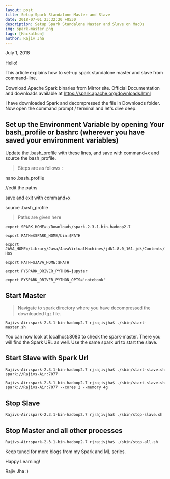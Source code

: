```yaml
---
layout: post
title: Setup Spark Standalone Master and Slave
date: 2018-07-01 23:32:20 +0530
description: Setup Spark Standalone Master and Slave on MacOs
img: spark-master.png 
tags: [Hackathon]
author: Rajiv Jha
---
```

July 1, 2018

Hello!

This article explains how to set-up spark standalone master and slave from command-line.

Download Apache Spark binaries from Mirror site. Official Documentation and downloads available at https://spark.apache.org/downloads.html

I have downloaded Spark and decompressed the file in Downloads folder. Now open the command prompt / terminal and let's dive deep.


## Set up the Environment Variable by opening Your bash_profile or bashrc (wherever you have saved your environment variables)

Update the .bash_profile with these lines, and save with command+x and source the bash_profile.

> Steps are as follows : 

nano .bash_profile

//edit the paths

save and exit with command+x

source .bash_profile 


> Paths are given here

`export SPARK_HOME=~/Downloads/spark-2.3.1-bin-hadoop2.7`

`export PATH=$SPARK_HOME/bin:$PATH`

`export JAVA_HOME=/Library/Java/JavaVirtualMachines/jdk1.8.0_161.jdk/Contents/Ho$`

`export PATH=$JAVA_HOME:$PATH`

`export PYSPARK_DRIVER_PYTHON=jupyter`

`export PYSPARK_DRIVER_PYTHON_OPTS='notebook'`

## Start Master 

> Navigate to spark directory where you have decompressed the downloaded tgz file.

`Rajivs-Air:spark-2.3.1-bin-hadoop2.7 rjrajivjha$ ./sbin/start-master.sh `

You can now look at localhost:8080 to check the spark-master.
There you will find the Spark URL as well. Use the same spark url to start the slave.

## Start Slave with Spark Url

`Rajivs-Air:spark-2.3.1-bin-hadoop2.7 rjrajivjha$ ./sbin/start-slave.sh spark://Rajivs-Air:7077` 

`Rajivs-Air:spark-2.3.1-bin-hadoop2.7 rjrajivjha$ ./sbin/start-slave.sh spark://Rajivs-Air:7077 --cores 2 --memory 4g `


## Stop Slave

`Rajivs-Air:spark-2.3.1-bin-hadoop2.7 rjrajivjha$ ./sbin/stop-slave.sh`

## Stop Master and all other processes 

`Rajivs-Air:spark-2.3.1-bin-hadoop2.7 rjrajivjha$ ./sbin/stop-all.sh `



Keep tuned for more blogs from my Spark and ML series.

Happy Learning!

Rajiv Jha :) 

